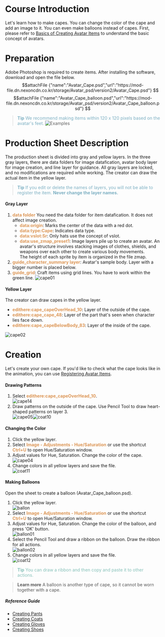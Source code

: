 # Course Introduction 
Let's learn how to make capes. You can change the color of the cape and add an image to it.
You can even make balloons instead of capes.
First, please refer to [Basics of Creating Avatar Items](/docs?postId=588{"target":"_self"}) to understand the basic concept of avatars.
# Preparation
Adobe Photoshop is required to create items. After installing the software, download and open the file below.
$$attachFile
{"name":"Avatar_Cape.psd","url":"https://mod-file.dn.nexoncdn.co.kr/storage/Avatar_psd/version2/Avatar_Cape.psd"}
$$
$$attachFile
{"name":"Avatar_Cape_balloon.psd","url":"https://mod-file.dn.nexoncdn.co.kr/storage/Avatar_psd/version2/Avatar_Cape_balloon.psd"}
$$

><span style="color: #7CAFC2"> **Tip**
> We recommend making items within 120 x 120 pixels based on the avatar's feet.</span>
> ![Examples](https://mod-file.dn.nexoncdn.co.kr/bbs/1677032255514a026c711634c4196ab0b96bc5424e7f9.png "Examples")

# Production Sheet Description
The production sheet is divided into gray and yellow layers. 
In the three gray layers, there are data folders for image datafication, avatar body layer for image creation, and line layer for guidance. All gray layers are locked, and no modifications are required while working.
The creator can draw the actual item in the yellow layer.

> <span style="color: #7cafc2">**Tip**
> If you edit or delete the names of layers, you will not be able to register the item.
> **Never change the layer names.**</span>
#### Gray Layer
1.  <span style="color: #dc9656">**data folder**</span>
You need the data folder for item datafication. It does not affect image creation. 
    * <span style="color: #dc9656">**data:origin**</span>: Marks the center of the data with a red dot.
    * <span style="color: #dc9656">**data:type:Cape**</span>: Indicates data type.
    * <span style="color: #dc9656">**data:vslot:Sr**</span>: Only hats use the concept of vslot.
    * <span style="color: #dc9656">**data:use_zmap_preset1**</span>: Image layers pile up to create an avatar. An avatar's structure involves stacking images of clothes, shields, and weapons over each other to create various body movements.<br>The height of each sprite by item is organized in the file zmap.
2. <span style="color: #dc9656">**guide_character_summary layer**</span>: Avatar's sample body. Layer with a bigger number is placed below.
3. <span style="color: #dc9656">**guide_grid**</span>: Craft items using grid lines. You have to work within the green line.
![cape01](https://mod-file.dn.nexoncdn.co.kr/bbs/1645511035444e8349fcd53a8498eafb9e14c0a5e0fe0.png "cape01")

#### Yellow Layer
The creator can draw capes in the yellow layer.

* <span style="color: #dc9656">**edithere:cape_capeOverHead_10**</span>: Layer of the outside of the cape.
* <span style="color: #dc9656">**edithere:cape_cape_48**</span>: Layer of the part that's seen when character lies face down.
* <span style="color: #dc9656">**edithere:cape_capeBelowBody_83**</span>: Layer of the inside of the cape.

![cape02](https://mod-file.dn.nexoncdn.co.kr/bbs/16455110548840d829341a51d485097d7258e74e7b2ba.png "cape02")

# Creation
Let's create your own cape.
If you'd like to check what the cape looks like in the animation, you can use [Registering Avatar Items](/docs?postId=590{"target":"_self"}).

#### Drawing Patterns
1. Select <span style="color: #dc9656">**edithere:cape_capeOverHead_10**</span>. <br>![cape14](https://mod-file.dn.nexoncdn.co.kr/bbs/1646030772333162edae825294ac48cc1d5fbb96647c1.png "cape14")
2. Draw patterns on the outside of the cape. Use Pencil Tool to draw heart-shaped patterns on layer 3.<br>![cape05](https://mod-file.dn.nexoncdn.co.kr/bbs/16456004442401ea5defa579a4b6abf23766fae78e720.png "cape20")![coat10](https://mod-file.dn.nexoncdn.co.kr/bbs/1645601105790a0371e5caeb844c998d7e93f9cef9bdd.gif "coat10")
#### Changing the Color
1. Click the yellow layer.<br>
2. Select <span style="color: #dc9656">**Image - Adjustments - Hue/Saturation**</span> or use the shortcut <span style="color: #dc9656">**Ctrl+U**</span> to open Hue/Saturation window.
3. Adjust values for Hue, Saturation. Change the color of the cape.<br>![cape04](https://mod-file.dn.nexoncdn.co.kr/bbs/16455174179436b418feba80a437dbff18a16cb72c1d8.png "cape04")
4. Change colors in all yellow layers and save the file.<br>![coat11](https://mod-file.dn.nexoncdn.co.kr/bbs/1645601140643c559a7b9c69a42ebb92aa2ff968912a6.gif "coat11")
#### Making Balloons
Open the sheet to create a balloon (Avatar_Cape_balloon.psd).
 
1. Click the yellow layer.<br>![ballon](https://mod-file.dn.nexoncdn.co.kr/bbs/164551700483099e8c4210c404b7a86d0e8663daf82fc.png "ballon")
2. Select <span style="color: #dc9656">**Image - Adjustments - Hue/Saturation**</span> or use the shortcut <span style="color: #dc9656">**Ctrl+U**</span> to open Hue/Saturation window.
3. Adjust values for Hue, Saturation. Change the color of the balloon, and press 'OK' button.<br> ![ballon01](https://mod-file.dn.nexoncdn.co.kr/bbs/1645516927945b5a70e3c58994a7b99fb73ff90921c95.png "ballon01v")
5. Select the Pencil Tool and draw a ribbon on the balloon. Draw the ribbon for all actions. <br>![ballon02](https://mod-file.dn.nexoncdn.co.kr/bbs/16455169584853247e15f49954ad69dd7a2d1d12567d7.png "ballon02")
6. Change colors in all yellow layers and save the file.<br>![coat12](https://mod-file.dn.nexoncdn.co.kr/bbs/1645601233197520c1a81436a4d819c9273af39c3b9cb.gif "coat12")

> <span style="color: #86c1b9">**Tip**
> You can draw a ribbon and then copy and paste it to other actions.</span>

><span style="color: #585858">**Learn more**
> A balloon is another type of cape, so it cannot be worn together with a cape.</span>

##### Reference Guide
* [Creating Pants](/docs?postId=584{"target":"_self"})
* [Creating Coats](/docs?postId=586{"target":"_self"})
* [Creating Gloves](/docs?postId=587{"target":"_self"})
* [Creating Shoes](/docs?postId=583{"target":"_self"})